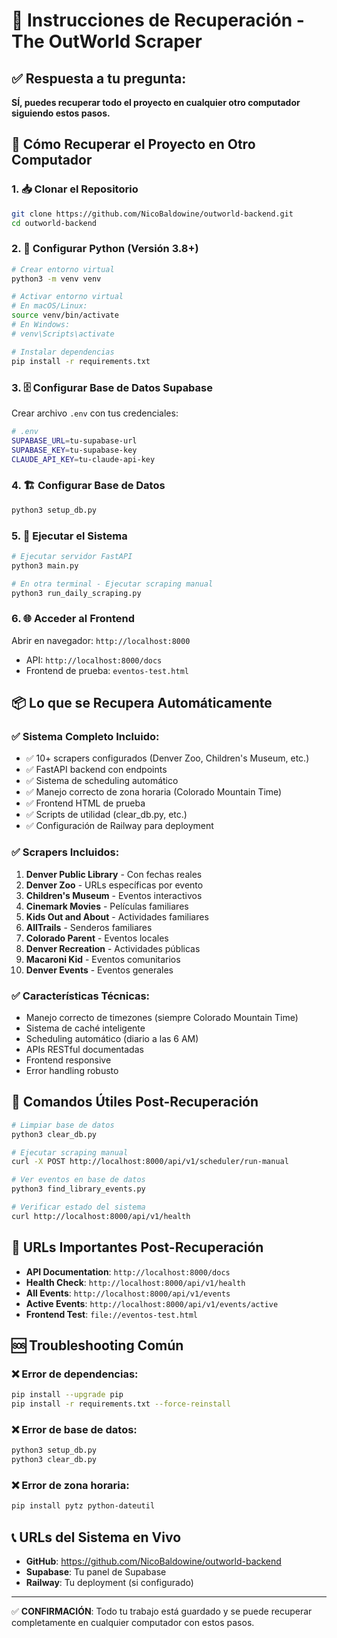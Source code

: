 # 🔄 Instrucciones de Recuperación - The OutWorld Scraper

## ✅ Respuesta a tu pregunta:
**SÍ, puedes recuperar todo el proyecto en cualquier otro computador siguiendo estos pasos.**

## 🚀 Cómo Recuperar el Proyecto en Otro Computador

### 1. **📥 Clonar el Repositorio**
```bash
git clone https://github.com/NicoBaldowine/outworld-backend.git
cd outworld-backend
```

### 2. **🐍 Configurar Python (Versión 3.8+)**
```bash
# Crear entorno virtual
python3 -m venv venv

# Activar entorno virtual
# En macOS/Linux:
source venv/bin/activate
# En Windows:
# venv\Scripts\activate

# Instalar dependencias
pip install -r requirements.txt
```

### 3. **🗄️ Configurar Base de Datos Supabase**
Crear archivo `.env` con tus credenciales:
```bash
# .env
SUPABASE_URL=tu-supabase-url
SUPABASE_KEY=tu-supabase-key
CLAUDE_API_KEY=tu-claude-api-key
```

### 4. **🏗️ Configurar Base de Datos**
```bash
python3 setup_db.py
```

### 5. **🚀 Ejecutar el Sistema**
```bash
# Ejecutar servidor FastAPI
python3 main.py

# En otra terminal - Ejecutar scraping manual
python3 run_daily_scraping.py
```

### 6. **🌐 Acceder al Frontend**
Abrir en navegador: `http://localhost:8000`
- API: `http://localhost:8000/docs`
- Frontend de prueba: `eventos-test.html`

## 📦 Lo que se Recupera Automáticamente

### ✅ **Sistema Completo Incluido:**
- ✅ 10+ scrapers configurados (Denver Zoo, Children's Museum, etc.)
- ✅ FastAPI backend con endpoints
- ✅ Sistema de scheduling automático  
- ✅ Manejo correcto de zona horaria (Colorado Mountain Time)
- ✅ Frontend HTML de prueba
- ✅ Scripts de utilidad (clear_db.py, etc.)
- ✅ Configuración de Railway para deployment

### ✅ **Scrapers Incluidos:**
1. **Denver Public Library** - Con fechas reales
2. **Denver Zoo** - URLs específicas por evento
3. **Children's Museum** - Eventos interactivos
4. **Cinemark Movies** - Películas familiares
5. **Kids Out and About** - Actividades familiares
6. **AllTrails** - Senderos familiares
7. **Colorado Parent** - Eventos locales
8. **Denver Recreation** - Actividades públicas
9. **Macaroni Kid** - Eventos comunitarios
10. **Denver Events** - Eventos generales

### ✅ **Características Técnicas:**
- Manejo correcto de timezones (siempre Colorado Mountain Time)
- Sistema de caché inteligente
- Scheduling automático (diario a las 6 AM)
- APIs RESTful documentadas
- Frontend responsive
- Error handling robusto

## 🔧 Comandos Útiles Post-Recuperación

```bash
# Limpiar base de datos
python3 clear_db.py

# Ejecutar scraping manual
curl -X POST http://localhost:8000/api/v1/scheduler/run-manual

# Ver eventos en base de datos  
python3 find_library_events.py

# Verificar estado del sistema
curl http://localhost:8000/api/v1/health
```

## 📍 URLs Importantes Post-Recuperación

- **API Documentation**: `http://localhost:8000/docs`
- **Health Check**: `http://localhost:8000/api/v1/health` 
- **All Events**: `http://localhost:8000/api/v1/events`
- **Active Events**: `http://localhost:8000/api/v1/events/active`
- **Frontend Test**: `file://eventos-test.html`

## 🆘 Troubleshooting Común

### **❌ Error de dependencias:**
```bash
pip install --upgrade pip
pip install -r requirements.txt --force-reinstall
```

### **❌ Error de base de datos:**
```bash
python3 setup_db.py
python3 clear_db.py
```

### **❌ Error de zona horaria:**
```bash
pip install pytz python-dateutil
```

## 📞 URLs del Sistema en Vivo

- **GitHub**: https://github.com/NicoBaldowine/outworld-backend
- **Supabase**: Tu panel de Supabase
- **Railway**: Tu deployment (si configurado)

---

✅ **CONFIRMACIÓN**: Todo tu trabajo está guardado y se puede recuperar completamente en cualquier computador con estos pasos. 